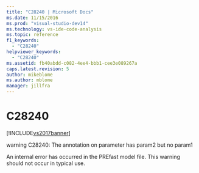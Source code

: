 ```yaml
---
title: "C28240 | Microsoft Docs"
ms.date: 11/15/2016
ms.prod: "visual-studio-dev14"
ms.technology: vs-ide-code-analysis
ms.topic: reference
f1_keywords: 
  - "C28240"
helpviewer_keywords: 
  - "C28240"
ms.assetid: fb40abdd-c082-4ee4-bbb1-cee3e089267a
caps.latest.revision: 5
author: mikeblome
ms.author: mblome
manager: jillfra
---
```

# C28240
[!INCLUDE[vs2017banner](../includes/vs2017banner.md)]

warning C28240: The annotation on parameter has param2 but no param1  
  
 An internal error has occurred in the PREfast model file. This warning should not occur in typical use.
